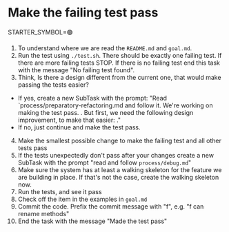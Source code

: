 # Make the failing test pass

STARTER_SYMBOL=🟢

1. To understand where we are read the `README.md` and `goal.md`.
2. Run the test using `./test.sh`. There should be exactly one failing test. If there are more failing tests STOP. If there is no failing test end this task with the message "No failing test found".
3. Think, Is there a design different from the current one, that would make passing the tests easier? 
  - If yes, create a new SubTask with the prompt: "Read `process/preparatory-refactoring.md and follow it. We're working on making the test <test-name> pass. <Description-how-we-would-make-it-pass>. But first, we need the following design improvement, to make that easier: <Desired-design-improvement>."
  - If no, just continue and make the test pass.
4. Make the smallest possible change to make the failing test and all other tests pass
5. If the tests unexpectedly don't pass after your changes create a new SubTask with the prompt "read and follow `process/debug.md`"
6. Make sure the system has at least a walking skeleton for the feature we are building in place. If that's not the case, create the walking skeleton now.
7. Run the tests, and see it pass
8. Check off the item in the examples in `goal.md`
9. Commit the code. Prefix the commit message with "f", e.g. "f can rename methods"
10. End the task with the message "Made the test pass"
